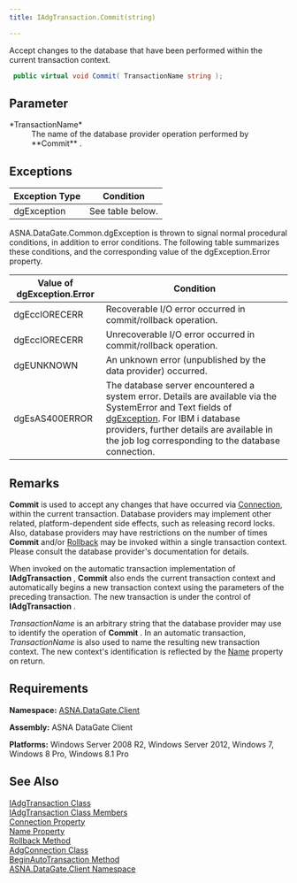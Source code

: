 ```yaml
---
title: IAdgTransaction.Commit(string)

---
```


Accept changes to the database that have been performed within the current transaction context.

```cs
 public virtual void Commit( TransactionName string );
```

## Parameter

<dl>
        <dt>
 *TransactionName* 
        </dt>
        <dd>The name of the database provider operation performed by **Commit** .
					</dd>
</dl>

## Exceptions



| Exception Type | Condition |
| ---- | ---- |
| dgException | See table below. |



ASNA.DataGate.Common.dgException is thrown to signal normal procedural conditions, in addition to error conditions. The following table summarizes these conditions, and the corresponding value of the dgException.Error property.
<br />



| Value of dgException.Error | Condition |
| ---- | ---- |
| dgEccIORECERR | Recoverable I/O error occurred in commit/rollback operation. |
| dgEccIORECERR | Unrecoverable I/O error occurred in commit/rollback operation. |
| dgEUNKNOWN | An unknown error (unpublished by the data provider) occurred. |
| dgEsAS400ERROR | The database server encountered a system error. Details are available via the SystemError and Text fields of [dgException](dgexception-class.html). For IBM i database providers, further details are available in the job log corresponding to the database connection. |



## Remarks

**Commit** is used to accept any changes that have occurred via [Connection](iadg-transaction-class-connection-property.html), within the current transaction. Database providers may implement other related, platform-dependent side effects, such as releasing record locks. Also, database providers may have restrictions on the number of times **Commit** and/or [ Rollback](iadg-transaction-class-rollback-method.html) may be invoked within a single transaction context. Please consult the database provider's documentation for details.

When invoked on the automatic transaction implementation of **IAdgTransaction** , **Commit** also ends the current transaction context and automatically begins a new transaction context using the parameters of the preceding transaction. The new transaction is under the control of **IAdgTransaction** .

*TransactionName* is an arbitrary string that the database provider may use to identify the operation of **Commit** . In an automatic transaction, *TransactionName* is also used to name the resulting new transaction context. The new context's identification is reflected by the [Name](iadg-transaction-class-name-property.html) property on return.
## Requirements

<span> **Namespace:** [ASNA.DataGate.Client](datagate-client-namespace.html) </span> 

<span> **Assembly:** ASNA DataGate Client</span> 

<span> **Platforms:** Windows Server 2008 R2, Windows Server 2012, Windows 7, Windows 8 Pro, Windows 8.1 Pro</span> 
## See Also


[IAdgTransaction Class](iadg-transaction-class.html)
      <br />
[IAdgTransaction Class Members](iadg-transaction-members.html)
      <br />
[Connection Property](iadg-transaction-class-connection-property.html)
      <br />
[Name Property](iadg-transaction-class-name-property.html)
      <br />
[Rollback Method](iadg-transaction-class-rollback-method.html)
      <br />
[AdgConnection Class](adg-connection-class.html)
      <br />
      [BeginAutoTransaction 
					Method](adg-connection-class-begin-auto-transaction-method-main.html)
      <br />
[ASNA.DataGate.Client Namespace](datagate-client-namespace.html)

